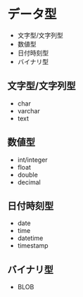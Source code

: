 # データ型
- 文字型/文字列型
- 数値型
- 日付時刻型
- バイナリ型

## 文字型/文字列型
- char
- varchar
- text

## 数値型
- int/integer
- float
- double
- decimal

## 日付時刻型
- date
- time
- datetime
- timestamp


## バイナリ型
- BLOB




